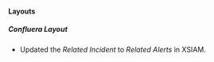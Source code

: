 
#### Layouts
##### Confluera Layout
- Updated the *Related Incident* to *Related Alerts* in XSIAM.
